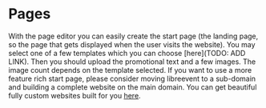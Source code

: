 # Pages

With the page editor you can easily create the start page (the landing page, so the page that gets displayed when the user visits the website). You may select one of a few templates which you can choose [here](TODO: ADD LINK). Then you should upload the promotional text and a few images. The image count depends on the template selected. If you want to use a more feature rich start page, please consider moving libreevent to a sub-domain and building a complete website on the main domain. You can get beautiful fully custom websites built for you [here](https://development.janishutz.com).